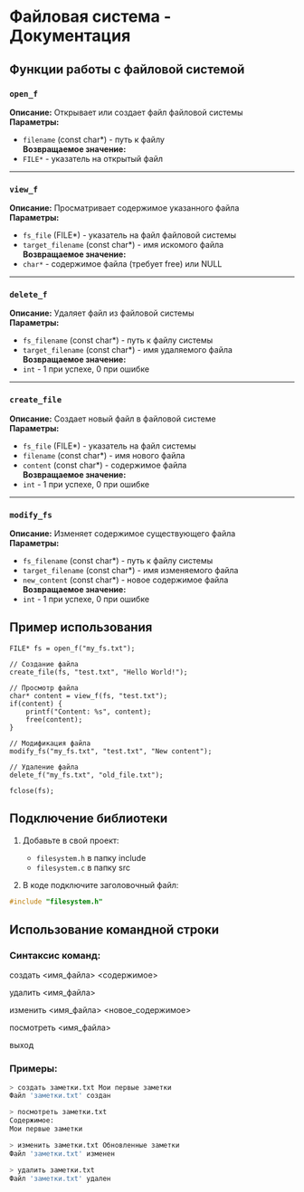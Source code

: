 # Файловая система - Документация

## Функции работы с файловой системой

### `open_f`
**Описание:** Открывает или создает файл файловой системы  
**Параметры:**  
- `filename` (const char*) - путь к файлу  
**Возвращаемое значение:**  
- `FILE*` - указатель на открытый файл  

---

### `view_f`
**Описание:** Просматривает содержимое указанного файла  
**Параметры:**  
- `fs_file` (FILE*) - указатель на файл файловой системы  
- `target_filename` (const char*) - имя искомого файла  
**Возвращаемое значение:**  
- `char*` - содержимое файла (требует free) или NULL  

---

### `delete_f` 
**Описание:** Удаляет файл из файловой системы  
**Параметры:**  
- `fs_filename` (const char*) - путь к файлу системы  
- `target_filename` (const char*) - имя удаляемого файла  
**Возвращаемое значение:**  
- `int` - 1 при успехе, 0 при ошибке  

---

### `create_file`
**Описание:** Создает новый файл в файловой системе  
**Параметры:**  
- `fs_file` (FILE*) - указатель на файл системы  
- `filename` (const char*) - имя нового файла  
- `content` (const char*) - содержимое файла  
**Возвращаемое значение:**  
- `int` - 1 при успехе, 0 при ошибке  

---

### `modify_fs`
**Описание:** Изменяет содержимое существующего файла  
**Параметры:**  
- `fs_filename` (const char*) - путь к файлу системы  
- `target_filename` (const char*) - имя изменяемого файла  
- `new_content` (const char*) - новое содержимое файла  
**Возвращаемое значение:**  
- `int` - 1 при успехе, 0 при ошибке  


## Пример использования
```с
FILE* fs = open_f("my_fs.txt");

// Создание файла
create_file(fs, "test.txt", "Hello World!");

// Просмотр файла
char* content = view_f(fs, "test.txt");
if(content) {
    printf("Content: %s", content);
    free(content);
}

// Модификация файла
modify_fs("my_fs.txt", "test.txt", "New content");

// Удаление файла
delete_f("my_fs.txt", "old_file.txt");

fclose(fs);

```

## Подключение библиотеки

1. Добавьте в свой проект:
   - `filesystem.h` в папку include
   - `filesystem.c` в папку src

2. В коде подключите заголовочный файл:
```c
#include "filesystem.h"

```
## Использование командной строки

### Синтаксис команд:
создать <имя_файла> <содержимое>

удалить <имя_файла>

изменить <имя_файла> <новое_содержимое>

посмотреть <имя_файла>

выход


### Примеры:
```bash
> создать заметки.txt Мои первые заметки
Файл 'заметки.txt' создан

> посмотреть заметки.txt
Содержимое:
Мои первые заметки

> изменить заметки.txt Обновленные заметки
Файл 'заметки.txt' изменен

> удалить заметки.txt
Файл 'заметки.txt' удален
